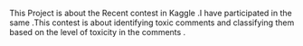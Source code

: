 This Project is about the Recent contest in Kaggle .I have participated in the same .This contest is about identifying toxic comments and classifying them based on the level of toxicity in the comments .
